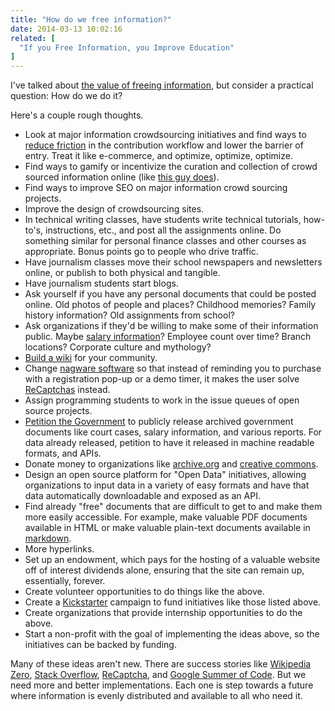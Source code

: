```yaml
---
title: "How do we free information?"
date: 2014-03-13 10:02:16
related: [
  "If you Free Information, you Improve Education"
]
---
```


I've talked about [the value of freeing information][1], but consider a practical question: How do we do it?

Here's a couple rough thoughts.

* Look at major information crowdsourcing initiatives and find ways to [reduce friction][2] in the contribution workflow and lower the barrier of entry. Treat it like e-commerce, and optimize, optimize, optimize.
* Find ways to gamify or incentivize the curation and collection of crowd sourced information online (like [this guy does][3]).
* Find ways to improve SEO on major information crowd sourcing projects.
* Improve the design of crowdsourcing sites.
* In technical writing classes, have students write technical tutorials, how-to's, instructions, etc., and post all the assignments online. Do something similar for personal finance classes and other courses as appropriate. Bonus points go to people who drive traffic.
* Have journalism classes move their school newspapers and newsletters online, or publish to both physical and tangible.
* Have journalism students start blogs.
* Ask yourself if you have any personal documents that could be posted online. Old photos of people and places? Childhood memories? Family history information? Old assignments from school?
* Ask organizations if they'd be willing to make some of their information public. Maybe [salary information][4]? Employee count over time? Branch locations? Corporate culture and mythology?
* [Build a wiki][5] for your community.
* Change [nagware software][6] so that instead of reminding you to purchase with a registration pop-up or a demo timer, it makes the user solve [ReCaptchas][7] instead.
* Assign programming students to work in the issue queues of open source projects.
* [Petition the Government][8] to publicly release archived government documents like court cases, salary information, and various reports. For data already released, petition to have it released in machine readable formats, and APIs.
* Donate money to organizations like [archive.org][9] and [creative commons][10].
* Design an open source platform for "Open Data" initiatives, allowing organizations to input data in a variety of easy formats and have that data automatically downloadable and exposed as an API.
* Find already "free" documents that are difficult to get to and make them more easily accessible. For example, make valuable PDF documents available in HTML or make valuable plain-text documents available in [markdown][11].
* More hyperlinks.
* Set up an endowment, which pays for the hosting of a valuable website off of interest dividends alone, ensuring that the site can remain up, essentially, forever.
* Create volunteer opportunities to do things like the above.
* Create a [Kickstarter][12] campaign to fund initiatives like those listed above.
* Create organizations that provide internship opportunities to do the above.
* Start a non-profit with the goal of implementing the ideas above, so the initiatives can be backed by funding.

Many of these ideas aren't new. There are success stories like [Wikipedia Zero][13], [Stack Overflow][14], [ReCaptcha][15], and [Google Summer of Code][16]. But we need more and better implementations. Each one is step towards a future where information is evenly distributed and available to all who need it.

 [1]: https://bryanbraun.com/2014/03/06/if-you-free-information-you-improve-education/ "If you free information, you improve education"
 [2]: http://bryanbraun.com/2013/07/16/friction-is-a-tool "Friction is a Tool"
 [3]: http://www.businessinsider.com/luis-von-ahn-creator-of-duolingo-recaptcha-2014-3
 [4]: http://open.bufferapp.com/introducing-open-salaries-at-buffer-including-our-transparent-formula-and-all-individual-salaries/
 [5]: http://www.wikia.com/Wikia
 [6]: https://en.wikipedia.org/wiki/Nagware
 [7]: http://www.google.com/recaptcha
 [8]: https://petitions.whitehouse.gov/
 [9]: https://archive.org/donate/index.php
 [10]: https://donate.creativecommons.org/
 [11]: https://en.wikipedia.org/wiki/Markdown
 [12]: https://www.kickstarter.com/
 [13]: http://en.wikipedia.org/wiki/Wikipedia_Zero
 [14]: http://stackoverflow.com/about
 [15]: https://www.google.com/recaptcha
 [16]: https://developers.google.com/open-source/soc/
